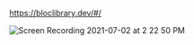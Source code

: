 https://bloclibrary.dev/#/


![Screen Recording 2021-07-02 at 2 22 50 PM](https://user-images.githubusercontent.com/54810834/124267720-5035ea80-db41-11eb-8583-6a97e77bc36a.gif)
